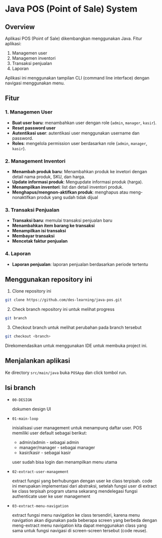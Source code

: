 # Java POS (Point of Sale) System

## Overview
Aplikasi POS (Point of Sale) dikembangkan menggunakan Java.
Fitur aplikasi:
1. Managemen user
2. Managemen inventori
3. Transaksi penjualan
4. Laporan

Aplikasi ini menggunakan tampilan CLI (command line interface)
dengan navigasi menggunakan menu.

## Fitur

### 1. **Managemen User**
- **Buat user baru**: menambahkan user dengan role (`admin`, `manager`, `kasir`).
- **Reset password user**
- **Autentikasi user**: autentikasi user menggunakan username dan password.
- **Roles**: mengelola permission user berdasarkan role (`admin`, `manager`, `kasir`).

### 2. **Management Inventori**
- **Menambah produk baru**: Menambahkan produk ke invetori dengan detail nama produk, SKU, dan harga.
- **Update informasi produk**: Mengupdate informasi produk (harga).
- **Menampilkan inventori**: list dan detail inventori produk.
- **Menghapus/mengnon-aktifkan produk**: menghapus atau meng-nonaktifkan produk yang sudah tidak dijual

### 3. **Transaksi Penjualan**
- **Transaksi baru**: memulai transaksi penjualan baru
- **Menambahkan item barang ke transaksi**
- **Menampilkan isi transaksi**
- **Membayar transaksi**
- **Mencetak faktur penjualan**

### 4. **Laporan**
- **Laporan penjualan**: laporan penjualan berdasarkan periode tertentu

## Menggunakan repository ini

1. Clone repository ini

```sh
git clone https://github.com/des-learning/java-pos.git
```

2. Check branch repository ini untuk melihat progress

```sh
git branch
```

3. Checkout branch untuk melihat perubahan pada branch tersebut

```sh
git checkout <branch>
```

Direkomendasikan untuk menggunakan IDE untuk membuka project ini.

## Menjalankan aplikasi

Ke directory `src/main/java` buka `POSApp` dan click tombol run.

## Isi branch

* `00-DESIGN`

  dokumen design UI

* `01-main-loop`

  inisialisasi user management untuk menampung daftar user.
  POS memiliki user default sebagai berikut:
  - admin/admin - sebagai admin
  - manager/manager - sebagai manager
  - kasir/kasir - sebagai kasir

  user sudah bisa login dan menampilkan menu utama

* `02-extract-user-management` 

   extract fungsi yang berhubungan dengan user ke class terpisah.
   code ini merupakan implementasi dari abstraksi, setelah fungsi
   user di extract ke class terpisah program utama sekarang mendelegasi
   fungsi authenticate user ke user management

*  `03-extract-menu-navigation`

    extract fungsi menu navigation ke class tersendiri, karena
    menu navigation akan digunakan pada beberapa screen yang berbeda
    dengan meng-extract menu navigation kita dapat menggunakan class
    yang sama untuk fungsi navigasi di screen-screen tersebut (code
    reuse).
